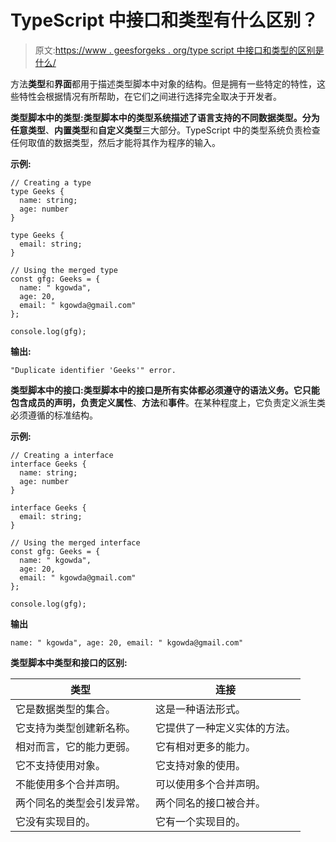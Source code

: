 # TypeScript 中接口和类型有什么区别？

> 原文:[https://www . geesforgeks . org/type script 中接口和类型的区别是什么/](https://www.geeksforgeeks.org/what-is-the-difference-between-interface-and-type-in-typescript/)

方法**类型**和**界面**都用于描述类型脚本中对象的结构。但是拥有一些特定的特性，这些特性会根据情况有所帮助，在它们之间进行选择完全取决于开发者。

**类型脚本中的类型:**类型脚本中的类型系统描述了语言支持的不同数据类型。分为**任意类型**、**内置类型**和**自定义类型**三大部分。TypeScript 中的类型系统负责检查任何取值的数据类型，然后才能将其作为程序的输入。

**示例:**

```
// Creating a type
type Geeks {
  name: string;
  age: number
}

type Geeks {
  email: string;
}

// Using the merged type
const gfg: Geeks = {
  name: " kgowda",
  age: 20,
  email: " kgowda@gmail.com"
};

console.log(gfg);
```

**输出:**

```
"Duplicate identifier 'Geeks'" error.
```

**类型脚本中的接口:**类型脚本中的接口是所有实体都必须遵守的语法义务。它只能包含成员的声明，负责定义**属性**、**方法**和**事件**。在某种程度上，它负责定义派生类必须遵循的标准结构。

**示例:**

```
// Creating a interface
interface Geeks {
  name: string;
  age: number
}

interface Geeks {
  email: string;
}

// Using the merged interface
const gfg: Geeks = {
  name: " kgowda",
  age: 20,
  email: " kgowda@gmail.com"
};

console.log(gfg);
```

**输出**

```
name: " kgowda", age: 20, email: " kgowda@gmail.com"
```

**类型脚本中类型和接口的区别:**

| 类型 | 连接 |
| --- | --- |
| 它是数据类型的集合。 | 这是一种语法形式。 |
| 它支持为类型创建新名称。 | 它提供了一种定义实体的方法。 |
| 相对而言，它的能力更弱。 | 它有相对更多的能力。 |
| 它不支持使用对象。 | 它支持对象的使用。 |
| 不能使用多个合并声明。 | 可以使用多个合并声明。 |
| 两个同名的类型会引发异常。 | 两个同名的接口被合并。 |
| 它没有实现目的。 | 它有一个实现目的。 |